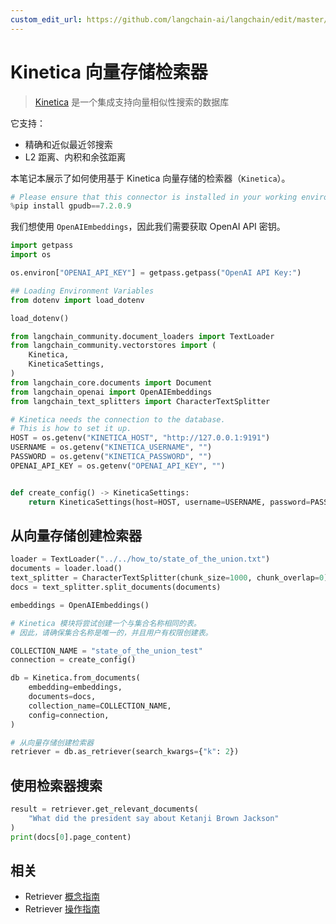 ```yaml
---
custom_edit_url: https://github.com/langchain-ai/langchain/edit/master/docs/docs/integrations/retrievers/kinetica.ipynb
---
```


# Kinetica 向量存储检索器

>[Kinetica](https://www.kinetica.com/) 是一个集成支持向量相似性搜索的数据库

它支持：
- 精确和近似最近邻搜索
- L2 距离、内积和余弦距离

本笔记本展示了如何使用基于 Kinetica 向量存储的检索器（`Kinetica`）。

```python
# Please ensure that this connector is installed in your working environment.
%pip install gpudb==7.2.0.9
```

我们想使用 `OpenAIEmbeddings`，因此我们需要获取 OpenAI API 密钥。

```python
import getpass
import os

os.environ["OPENAI_API_KEY"] = getpass.getpass("OpenAI API Key:")
```

```python
## Loading Environment Variables
from dotenv import load_dotenv

load_dotenv()
```

```python
from langchain_community.document_loaders import TextLoader
from langchain_community.vectorstores import (
    Kinetica,
    KineticaSettings,
)
from langchain_core.documents import Document
from langchain_openai import OpenAIEmbeddings
from langchain_text_splitters import CharacterTextSplitter
```

```python
# Kinetica needs the connection to the database.
# This is how to set it up.
HOST = os.getenv("KINETICA_HOST", "http://127.0.0.1:9191")
USERNAME = os.getenv("KINETICA_USERNAME", "")
PASSWORD = os.getenv("KINETICA_PASSWORD", "")
OPENAI_API_KEY = os.getenv("OPENAI_API_KEY", "")


def create_config() -> KineticaSettings:
    return KineticaSettings(host=HOST, username=USERNAME, password=PASSWORD)
```

## 从向量存储创建检索器


```python
loader = TextLoader("../../how_to/state_of_the_union.txt")
documents = loader.load()
text_splitter = CharacterTextSplitter(chunk_size=1000, chunk_overlap=0)
docs = text_splitter.split_documents(documents)

embeddings = OpenAIEmbeddings()

# Kinetica 模块将尝试创建一个与集合名称相同的表。
# 因此，请确保集合名称是唯一的，并且用户有权限创建表。

COLLECTION_NAME = "state_of_the_union_test"
connection = create_config()

db = Kinetica.from_documents(
    embedding=embeddings,
    documents=docs,
    collection_name=COLLECTION_NAME,
    config=connection,
)

# 从向量存储创建检索器
retriever = db.as_retriever(search_kwargs={"k": 2})
```

## 使用检索器搜索


```python
result = retriever.get_relevant_documents(
    "What did the president say about Ketanji Brown Jackson"
)
print(docs[0].page_content)
```

## 相关

- Retriever [概念指南](/docs/concepts/#retrievers)
- Retriever [操作指南](/docs/how_to/#retrievers)